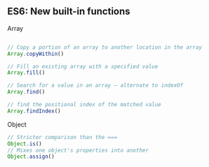 ## ES6: New built-in functions

Array
```javascript 

// Copy a portion of an array to another location in the array
Array.copyWithin()

// Fill an existing array with a specified value
Array.fill()

// Search for a value in an array — alternate to indexOf
Array.find() 

// find the positional index of the matched value
Array.findIndex() 
```

Object
```javascript 
// Stricter comparison than the === 
Object.is()
// Mixes one object's properties into another
Object.assign()
```
